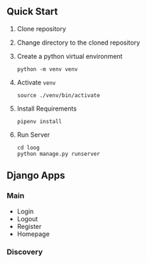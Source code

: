 ## Quick Start
1. Clone repository
2. Change directory to the cloned repository
3. Create a python virtual environment

    ```python -m venv venv```
4. Activate `venv`

    ```source ./venv/bin/activate```
5. Install Requirements

    ```pipenv install```
6. Run Server

    ```
    cd loog
    python manage.py runserver
    ```
## Django Apps

### Main
- Login
- Logout
- Register
- Homepage

### Discovery


